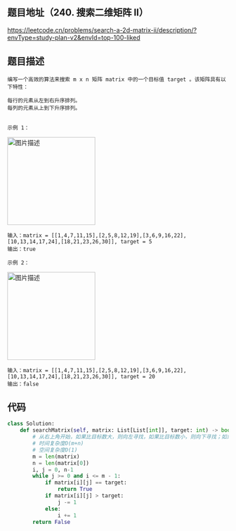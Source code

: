 ## 题目地址（240. 搜索二维矩阵 II）

https://leetcode.cn/problems/search-a-2d-matrix-ii/description/?envType=study-plan-v2&envId=top-100-liked

## 题目描述

```
编写一个高效的算法来搜索 m x n 矩阵 matrix 中的一个目标值 target 。该矩阵具有以下特性：

每行的元素从左到右升序排列。
每列的元素从上到下升序排列。
 

示例 1：
```

<p>
  <img src="https://assets.leetcode-cn.com/aliyun-lc-upload/uploads/2020/11/25/searchgrid2.jpg" alt="图片描述" width="200">
</p>

```
输入：matrix = [[1,4,7,11,15],[2,5,8,12,19],[3,6,9,16,22],[10,13,14,17,24],[18,21,23,26,30]], target = 5
输出：true

示例 2：
```

<p>
  <img src="https://assets.leetcode-cn.com/aliyun-lc-upload/uploads/2020/11/25/searchgrid.jpg" alt="图片描述" width="200">
</p>


```
输入：matrix = [[1,4,7,11,15],[2,5,8,12,19],[3,6,9,16,22],[10,13,14,17,24],[18,21,23,26,30]], target = 20
输出：false
```

## 代码

```python
class Solution:
    def searchMatrix(self, matrix: List[List[int]], target: int) -> bool:
        # 从右上角开始，如果比目标数大，则向左寻找，如果比目标数小，则向下寻找；如果比目标数小，则向下寻找
        # 时间复杂度O(m+n)
        # 空间复杂度O(1)
        m = len(matrix)
        n = len(matrix[0])
        i, j = 0, n-1
        while j >= 0 and i <= m - 1:
            if matrix[i][j] == target:
                return True
            if matrix[i][j] > target:
                j -= 1
            else:
                i += 1
        return False
```

